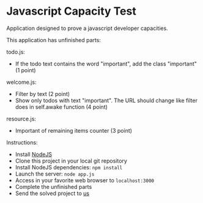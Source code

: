 # Javascript Capacity Test

Application designed to prove a javascript developer capacities.

This application has unfinished parts:


todo.js:
 - If the todo text contains the word "important", add the class "important" (1 point)

welcome.js:
 - Filter by text (2 point)
 - Show only todos with text "important". The URL should change like filter does in self.awake function (4 point)

resource.js:
 - Important of remaining items counter (3 point)


Instructions:

- Install [NodeJS](http://nodejs.org/)
- Clone this project in your local git repository
- Install NodeJS dependencies: `npm install`
- Launch the server: `node app.js`
- Access in your favorite web browser to `localhost:3000`
- Complete the unfinished parts
- Send the solved project to [us](mailto:rrhh@intelygenz.com)

